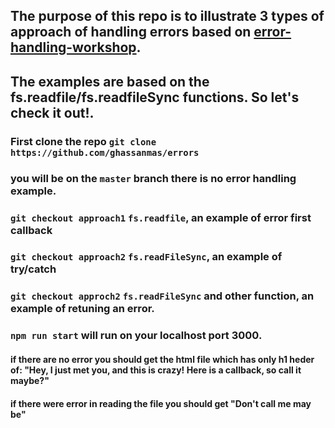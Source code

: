## The purpose of this repo is to illustrate 3 types of approach of handling errors based on [error-handling-workshop](https://github.com/foundersandcoders/error-handling-workshop).

## The examples are  based on the fs.readfile/fs.readfileSync functions. So let's check it out!.

### First clone the repo `git clone https://github.com/ghassanmas/errors`

### you will be on the `master` branch there is no error handling example.

### `git checkout approach1` `fs.readfile`, an example of error first callback

### `git checkout approach2` `fs.readFileSync`, an example of try/catch

### `git checkout approch2` `fs.readFileSync` and other function, an example of retuning an error.


### `npm run start` will run on your localhost port 3000.

#### if there are no error you should get the html file which has only h1 heder of:  "Hey, I just met you, and this is crazy! Here is a callback, so call it maybe?"
#### if there were error in reading the file you should get "Don't call me may be"
